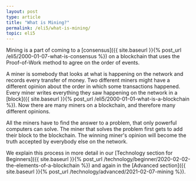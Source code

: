 ```yaml
---
layout: post
type: article
title: "What is Mining?"
permalink: /eli5/what-is-mining/
topic: eli5
---
```


Mining is a part of coming to a [consensus]({{ site.baseurl }}{% post_url /eli5/2000-01-07-what-is-consensus %}) on a blockchain that uses the Proof-of-Work method to agree on the order of events.

A miner is somebody that looks at what is happening on the network and records every transfer of money. Two different miners might have a different opinion about the order in which some transactions happened. Every miner writes everything they saw happening on the network in a [block]({{ site.baseurl }}{% post_url /eli5/2000-01-01-what-is-a-blockchain %}). Now there are many miners on a blockchain, and therefore many different opinions.

All the miners have to find the answer to a problem, that only powerful computers can solve. The miner that solves the problem first gets to add their block to the blockchain. The winning miner's opinion will become the truth accepted by everybody else on the network.

We explain this process in more detail in our [Technology section for Beginners]({{ site.baseurl }}{% post_url /technology/beginner/2020-02-02-the-elements-of-a-blockchain %}) and again in the [Advanced section]({{ site.baseurl }}{% post_url /technology/advanced/2021-02-07-mining %}).
